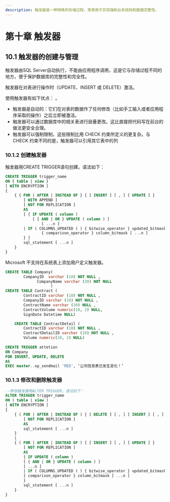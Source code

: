 ```yaml
---
description: 触发器是一种特殊的存储过程，常常用于实现强制业务规则和数据完整性。
---
```


# 第十章 触发器

## 10.1 触发器的创建与管理

触发器由SQL Server自动执行，不能由应用程序调用，这是它与存储过程不同的地方，便于保护数据库的完整性和完全性。

触发器在对表进行操作时（UPDATE、INSERT 或 DELETE）激活。

使用触发器有如下优点： 。

* 触发器是自动的：它们在对表的数据作了任何修改（比如手工输入或者应用程序采取的操作）之后立即被激活。 
* 触发器可以通过数据库中的相关表进行层叠更改。这比直接把代码写在前台的做法更安全合理。
*  触发器可以强制限制，这些限制比用 CHECK 约束所定义的更复杂。与 CHECK 约束不同的是，触发器可以引用其它表中的列

### 10.1.2 创建触发器

触发器用CREATE TRIGGER语句创建。语法如下：

```sql
CREATE TRIGGER trigger_name
ON { table | view }
[ WITH ENCRYPTION ]
{
    { { FOR | AFTER | INSTEAD OF } { [ INSERT ] [ , ] [ UPDATE ] }
        [ WITH APPEND ]
        [ NOT FOR REPLICATION ]
        AS
        [ { IF UPDATE ( column )
            [ { AND | OR } UPDATE ( column ) ]
                [ ...n ]
        | IF ( COLUMNS_UPDATED ( ) { bitwise_operator } updated_bitmask )
                { comparison_operator } column_bitmask [ ...n ]
        } ]
        sql_statement [ ...n ]
    }
}  
```

 Microsoft 不支持在系统表上添加用户定义触发器。

```sql
CREATE TABLE Company(
		CompanyID  varchar (10) NOT NULL ,
              CompanyName varchar (30) NOT NULL
                    )     
CREATE TABLE Contract (
		ContractID varchar (10) NOT NULL ,
		CompanyID varchar (10) NOT NULL ,
		ContractName varchar (30) NULL ,
		ContractVolume numeric(18, 2) NULL,
		SignDate Datetime NULL)

	CREATE TABLE ContractDetail (
		ContractID varchar (10) NOT NULL ,
		ContractDetailID varchar (10) NOT NULL ,
		Volume numeric(18, 2) NULL)
		
CREATE TRIGGER attetion
ON Company
FOR INSERT, UPDATE, DELETE 
AS
EXEC master..xp_sendmail 'RED', ‘公司信息表已发生变化！’

```

### 10.1.3 修改和删除触发器

```sql
--修改触发器用ALTER TRIGGER，语法如下：
ALTER TRIGGER trigger_name 
ON ( table | view ) 
[ WITH ENCRYPTION ] 
{ 
    { ( FOR | AFTER | INSTEAD OF ) { [ DELETE ] [ , ] [ INSERT ] [ , ] [ UPDATE ] } 
        [ NOT FOR REPLICATION ]
        AS
        sql_statement [ ...n ]
    } 
    | 
    { ( FOR | AFTER | INSTEAD OF ) { [ INSERT ] [ , ] [ UPDATE ] }
        [ NOT FOR REPLICATION ]
        AS
        { IF UPDATE ( column )
        [ { AND | OR } UPDATE ( column ) ]
        [ ...n ]
        | IF ( COLUMNS_UPDATED ( ) { bitwise_operator } updated_bitmask )
        { comparison_operator } column_bitmask [ ...n ]
        } 
        sql_statement [ ...n ] 
    } 
}
```



